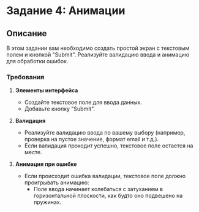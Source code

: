 # Задание 4: Анимации

## Описание

В этом задании вам необходимо создать простой экран с текстовым полем и кнопкой "Submit". Реализуйте валидацию ввода и анимацию для обработки ошибок.

### Требования

1. **Элементы интерфейса**  
   - Создайте текстовое поле для ввода данных.
   - Добавьте кнопку "Submit".

2. **Валидация**  
   - Реализуйте валидацию ввода по вашему выбору (например, проверка на пустое значение, формат email и т.д.).
   - Если валидация проходит успешно, текстовое поле остается на месте.

3. **Анимация при ошибке**  
   - Если происходит ошибка валидации, текстовое поле должно проигрывать анимацию:
     - Поле ввода начинает колебаться с затуханием в горизонтальной плоскости, как будто оно подвешено на пружинах.
